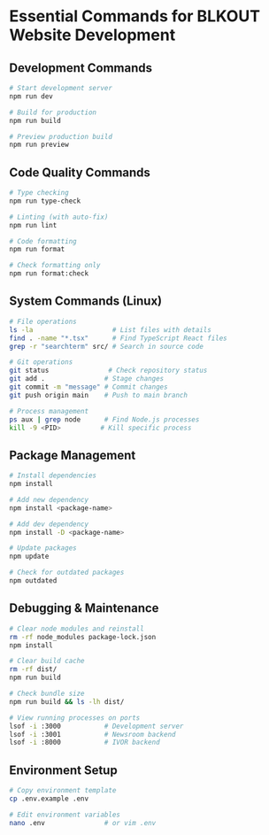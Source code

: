 # Essential Commands for BLKOUT Website Development

## Development Commands
```bash
# Start development server
npm run dev

# Build for production  
npm run build

# Preview production build
npm run preview
```

## Code Quality Commands
```bash
# Type checking
npm run type-check

# Linting (with auto-fix)
npm run lint

# Code formatting
npm run format

# Check formatting only
npm run format:check
```

## System Commands (Linux)
```bash
# File operations
ls -la                    # List files with details
find . -name "*.tsx"      # Find TypeScript React files
grep -r "searchterm" src/ # Search in source code

# Git operations
git status               # Check repository status
git add .               # Stage changes
git commit -m "message" # Commit changes
git push origin main    # Push to main branch

# Process management
ps aux | grep node      # Find Node.js processes
kill -9 <PID>          # Kill specific process
```

## Package Management
```bash
# Install dependencies
npm install

# Add new dependency
npm install <package-name>

# Add dev dependency  
npm install -D <package-name>

# Update packages
npm update

# Check for outdated packages
npm outdated
```

## Debugging & Maintenance
```bash
# Clear node modules and reinstall
rm -rf node_modules package-lock.json
npm install

# Clear build cache
rm -rf dist/
npm run build

# Check bundle size
npm run build && ls -lh dist/

# View running processes on ports
lsof -i :3000           # Development server
lsof -i :3001           # Newsroom backend  
lsof -i :8000           # IVOR backend
```

## Environment Setup
```bash
# Copy environment template
cp .env.example .env

# Edit environment variables
nano .env               # or vim .env
```